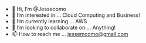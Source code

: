 - 👋 Hi, I’m @Jessecomo
- 👀 I’m interested in ... Cloud Computing and Business!
- 🌱 I’m currently learning ... AWS
- 💞️ I’m looking to collaborate on ... Anything!
- 📫 How to reach me ... jessemcomo@gmail.com
